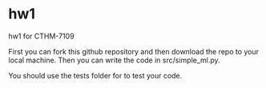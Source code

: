 # hw1

hw1 for CTHM-7109

First you can fork this github repository and then download the repo to your local machine. Then you can write the code in src/simple_ml.py.

You should use the tests folder for to test your code.
